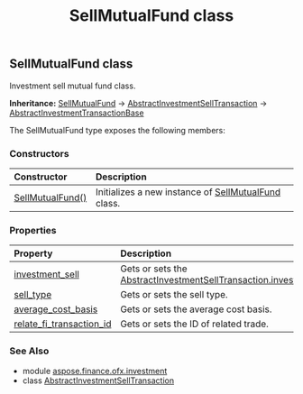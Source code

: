 ﻿---
title: SellMutualFund class
second_title: Aspose.Finance for Python via .NET API References
description: 
type: docs
weight: 750
url: /python-net/aspose.finance.ofx.investment/sellmutualfund/
is_root: false
---

## SellMutualFund class

Investment sell mutual fund class.



**Inheritance:** [SellMutualFund](/finance/python-net/aspose.finance.ofx.investment/sellmutualfund) → 
[AbstractInvestmentSellTransaction](/finance/python-net/aspose.finance.ofx.investment/abstractinvestmentselltransaction) → 
[AbstractInvestmentTransactionBase](/finance/python-net/aspose.finance.ofx.investment/abstractinvestmenttransactionbase)



The SellMutualFund type exposes the following members:

### Constructors
| Constructor | Description |
| :- | :- |
| [SellMutualFund()](/finance/python-net/aspose.finance.ofx.investment/sellmutualfund/__init__/#) | Initializes a new instance of [SellMutualFund](/finance/python-net/aspose.finance.ofx.investment/sellmutualfund) class. |


### Properties
| Property | Description |
| :- | :- |
| [investment_sell](/finance/python-net/aspose.finance.ofx.investment/sellmutualfund/investment_sell) | Gets or sets the [AbstractInvestmentSellTransaction.investment_sell](/finance/python-net/aspose.finance.ofx.investment/abstractinvestmentselltransaction#investment_sell). |
| [sell_type](/finance/python-net/aspose.finance.ofx.investment/sellmutualfund/sell_type) | Gets or sets the sell type. |
| [average_cost_basis](/finance/python-net/aspose.finance.ofx.investment/sellmutualfund/average_cost_basis) | Gets or sets the average cost basis. |
| [relate_fi_transaction_id](/finance/python-net/aspose.finance.ofx.investment/sellmutualfund/relate_fi_transaction_id) | Gets or sets the ID of related trade. |


### See Also

* module [aspose.finance.ofx.investment](../)
* class [AbstractInvestmentSellTransaction](/finance/python-net/aspose.finance.ofx.investment/abstractinvestmentselltransaction)
